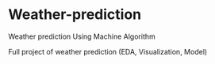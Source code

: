 # Weather-prediction
Weather prediction Using Machine Algorithm

Full project of weather prediction (EDA, Visualization, Model)
